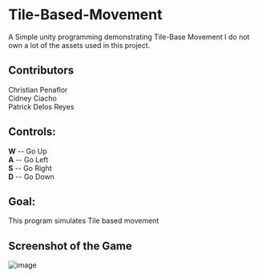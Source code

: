 # Tile-Based-Movement
A Simple unity programming demonstrating Tile-Base Movement
I do not own a lot of the assets used in this project. 

## Contributors
Christian Penaflor <br />
Cidney Ciacho <br />
Patrick Delos Reyes

## Controls:
**W** -- Go Up <br />
**A** -- Go Left <br />
**S** -- Go Right <br />
**D** -- Go Down <br />

## Goal:
This program simulates Tile based movement <br />



## Screenshot of the Game
![image](https://user-images.githubusercontent.com/42732095/180643419-3eecd35a-ec15-4813-a852-91f912c2d614.png)
